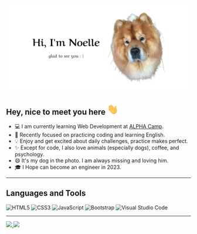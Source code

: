<img src="src/header-picture.png">

## Hey, nice to meet you here <img src="src/wave.gif" width="30px" height="30px">

- 💻 I am currently learning Web Development at <a href="https://tw.alphacamp.co/" target="_blank">ALPHA Camp</a>.
- 📖 Recently focused on practicing coding and learning English.
- 💡 Enjoy and get excited about daily challenges, practice makes perfect.
- ✨ Except for code, I also love animals (especially dogs), coffee, and psychology.
- 😄 It's my dog in the photo. I am always missing and loving him.
- 🎓 I Hope can become an engineer in 2023.

---

## Languages and Tools

![HTML5](https://img.shields.io/badge/html5-%23E34F26.svg?style=for-the-badge&logo=html5&logoColor=white) 
![CSS3](https://img.shields.io/badge/css3-%231572B6.svg?style=for-the-badge&logo=css3&logoColor=white) 
![JavaScript](https://img.shields.io/badge/javascript-%23323330.svg?style=for-the-badge&logo=javascript&logoColor=%23F7DF1E) 
![Bootstrap](https://img.shields.io/badge/bootstrap-%23563D7C.svg?style=for-the-badge&logo=bootstrap&logoColor=white) 
![Visual Studio Code](https://img.shields.io/badge/Visual%20Studio%20Code-0078d7.svg?style=for-the-badge&logo=visual-studio-code&logoColor=white)

---

<a href="#">
  <img height="137px" src="https://github-readme-stats.vercel.app/api?username=Noelle-KH&show_icons=true&theme=nightowl&hide=contribs,prs" />
  <img height="137px" src="https://github-readme-stats.vercel.app/api/top-langs/?username=Noelle-KH&layout=compact&theme=nightowl" />
</a>


<!--
**Noelle-KH/Noelle-KH** is a ✨ _special_ ✨ repository because its `README.md` (this file) appears on your GitHub profile.

Here are some ideas to get you started:

- 🔭 I’m currently working on ...
- 🌱 I’m currently learning ...
- 👯 I’m looking to collaborate on ...
- 🤔 I’m looking for help with ...
- 💬 Ask me about ...
- 📫 How to reach me: ...
- 😄 Pronouns: ...
- ⚡ Fun fact: ...
-->
